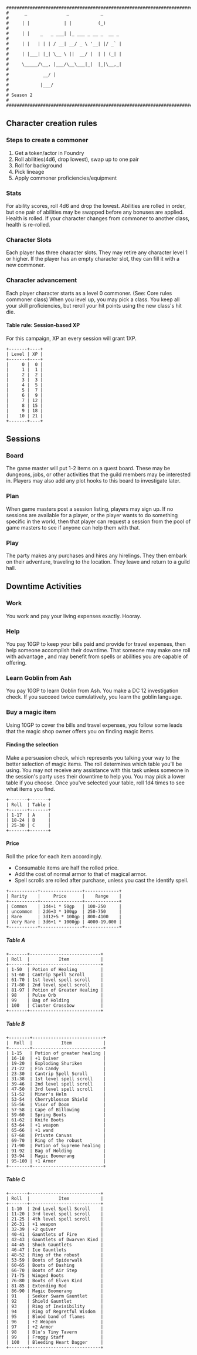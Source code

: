 ```
################################################################################
#      _               _            _                                          #
#     | |             | |          (_)                                         #
#     | |    _   _ ___| |_ ___ _ __ _  __ _                                    #
#     | |   | | | / __| __/ _ \ '__| |/ _` |                                   #
#     | |___| |_| \__ \ ||  __/ |  | | (_| |                                   #
#     \_____/\__, |___/\__\___|_|  |_|\__,_|                                   #
#             __/ |                                                            #
#            |___/                                                             #
# Season 2                                                                     #
################################################################################
```

## Character creation rules

### Steps to create a commoner
1. Get a token/actor in Foundry
2. Roll abilities(4d6, drop lowest), swap up to one pair
3. Roll for background
4. Pick lineage
5. Apply commoner proficiencies/equipment

### Stats
For ability scores, roll 4d6 and drop the lowest. Abilities are rolled in order,
but one pair of abilities may be swapped before any bonuses are applied. Health
is rolled. If your character changes from commoner to another class, health is
re-rolled.

### Character Slots
Each player has three character slots. They may retire any character level 1 or
higher. If the player has an empty character slot, they can fill it with a new
commoner.

### Character advancement
Each player character starts as a level 0 commoner. (See: Core rules commoner
class) When you level up, you may pick a class. You keep all your skill
proficiencies, but reroll your hit points using the new class's hit die.

#### Table rule: Session-based XP
For this campaign, XP an every session will grant 1XP.
```
+-------+----+
| Level | XP |
+-------+----+
|     0 |  0 |
|     1 |  1 |
|     2 |  2 |
|     3 |  3 |
|     4 |  5 |
|     5 |  7 |
|     6 |  9 |
|     7 | 12 |
|     8 | 15 |
|     9 | 18 |
|    10 | 21 |
+-------+----+
```

## Sessions

### Board
The game master will put 1-2 items on a quest board.
These may be dungeons, jobs, or other activities that the guild members may be
interested in. Players may also add any plot hooks to this board to investigate
later.

### Plan
When game masters post a session listing, players may sign up. If no sessions are
available for a player, or the player wants to do something specific in the
world, then that player can request a session from the pool of game masters to
see if anyone can help them with that.

### Play
The party makes any purchases and hires any hirelings. They then embark on their
adventure, traveling to the location. They leave and return to a guild hall.

## Downtime Activities

### Work
You work and pay your living expenses exactly. Hooray.

### Help
You pay 10GP to keep your bills paid and provide for travel expenses, then help
someone accomplish their downtime. That someone may make one roll with advantage
, and may benefit from spells or abilities you are capable of offering.

### Learn Goblin from Ash
You pay 10GP to learn Goblin from Ash. You make a DC 12 investigation check.
If you succeed twice cumulatively, you learn the goblin language.

### Buy a magic item
Using 10GP to cover the bills and travel expenses, you follow some leads that
the magic shop owner offers you on finding magic items.

#### Finding the selection
Make a persuasion check, which represents you talking your way to the better
selection of magic items. The roll determines which table you'll be using. You 
may not receive any assistance with this task unless someone in the session's 
party uses their downtime to help you. You may pick a lower table if you choose.
Once you've selected your table, roll 1d4 times to see what items you find.

```
+-------+-------+
| Roll  | Table |
+-------+-------+
| 1-17  | A     |
| 18-24 | B     |
| 25-30 | C     |
+-------+-------+
```

#### Price
Roll the price for each item accordingly.
- Consumable items are half the rolled price.
- Add the cost of normal armor to that of magical armor.
- Spell scrolls are rolled after purchase, unless you cast the identify spell.

```
+-----------+----------------+-------------+
| Rarity    |     Price      |    Range    |
+-----------+----------------+-------------+
| Common    | 1d4+1 * 50gp   | 100-250     |
| uncommon  | 2d6+3 * 100gp  | 250-750     |
| Rare      | 3d12+5 * 100gp | 800-4100    |
| Very Rare | 3d6+1 * 1000gp | 4000-19,000 |
+-----------+----------------+-------------+
```

##### Table A
```
+-------+---------------------------+
| Roll  |           Item            |
+-------+---------------------------+
| 1-50  | Potion of Healing         |
| 51-60 | Cantrip Spell Scroll      |
| 61-70 | 1st level spell scroll    |
| 71-80 | 2nd level spell scroll    |
| 81-97 | Potion of Greater Healing |
| 98    | Pulse Orb                 |
| 99    | Bag of Holding            |
| 100   | Cluster Crossbow          |
+-------+---------------------------+
```

##### Table B

```
+--------+---------------------------+
|  Roll  |           Item            |
+--------+---------------------------+
| 1-15   | Potion of greater healing |
| 16-18  | +1 Quiver                 |
| 19-20  | Exploding Shuriken        |
| 21-22  | Fin Candy                 |
| 23-30  | Cantrip Spell Scroll      |
| 31-38  | 1st level spell scroll    |
| 39-46  | 2nd level spell scroll    |
| 47-50  | 3rd level spell scroll    |
| 51-52  | Miner's Helm              |
| 53-54  | Cherryblossom Shield      |
| 55-56  | Visor of Doom             |
| 57-58  | Cape of Billowing         |
| 59-60  | Spring Boots              |
| 61-62  | Knife Boots               |
| 63-64  | +1 weapon                 |
| 65-66  | +1 wand                   |
| 67-68  | Private Canvas            |
| 69-70  | Ring of the robust        |
| 71-90  | Potion of Supreme healing |
| 91-92  | Bag of Holding            |
| 93-94  | Magic Boomerang           |
| 95-100 | +1 Armor                  |
+--------+---------------------------+
```

##### Table C

```
+-------+---------------------------+
| Roll  |           Item            |
+-------+---------------------------+
| 1-10  | 2nd Level Spell Scroll    |
| 11-20 | 3rd level spell scroll    |
| 21-25 | 4th level spell scroll    |
| 26-31 | +1 weapon                 |
| 32-39 | +2 quiver                 |
| 40-41 | Gauntlets of Fire         |
| 42-43 | Gauntlets of Dwarven Kind |
| 44-45 | Shock Gauntlets           |
| 46-47 | Ice Gauntlets             |
| 48-52 | Ring of the robust        |
| 53-59 | Boots of Spiderwalk       |
| 60-65 | Boots of Dashing          |
| 66-70 | Boots of Air Step         |
| 71-75 | Winged Boots              |
| 76-80 | Boots of Elven Kind       |
| 81-85 | Extending Rod             |
| 86-90 | Magic Boomerang           |
| 91    | Seeker Swarm Gauntlet     |
| 92    | Shield Gauntlet           |
| 93    | Ring of Invisibility      |
| 94    | Ring of Regretful Wisdom  |
| 95    | Blood band of flames      |
| 96    | +2 Weapon                 |
| 97    | +2 Armor                  |
| 98    | Blu's Tiny Tavern         |
| 99    | Froggy Staff              |
| 100   | Bleeding Heart Dagger     |
+-------+---------------------------+
```
